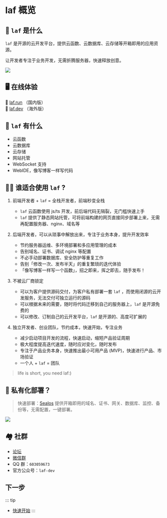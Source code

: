 # laf 概览

## 👀 `laf` 是什么

`laf` 是开源的云开发平台，提供云函数、云数据库、云存储等开箱即用的应用资源。

让开发者专注于业务开发，无需折腾服务器，快速释放创意。

![](./overview-ide.png)

## 🖥 在线体验

🎉 [laf.run](https://laf.run) （国内版）<br/>
🎉 [laf.dev](https://laf.dev) （海外版）

## 🎉 `laf` 有什么

- 云函数
- 云数据库
- 云存储
- 网站托管
- WebSocket 支持
- WebIDE，像写博客一样写代码


## 👨‍💻 谁适合使用 `laf` ?

1. 前端开发者 + `laf` = 全栈开发者，前端秒变全栈

   - `laf` 云函数使用 js/ts 开发，前后端代码无隔裂，无门槛快速上手
   - `laf` 提供了静态网站托管，可将前端构建的网页直接同步部署上来，无需再配置服务器、nginx、域名等

2. 后端开发者，可以从琐事中解放出来，专注于业务本身，提升开发效率

   - 节约服务器运维、多环境部署和多应用管理的成本
   - 告别域名、证书、调试 nginx 等配置
   - 不必手动部署数据库、安全防护等重复工作
   - 告别「修改一次、发布半天」的重复繁琐的迭代体验
   - 「像写博客一样写一个函数」，招之即来，挥之即去，随手发布！

3. 不被云厂商锁定

   - 可以为客户提供源码交付，为客户私有部署一套 `laf` ，而使用闭源的云开发服务，无法交付可独立运行的源码
   - 可以根据未来的需要，随时将代码迁移到自己的服务器上，`laf` 是开源免费的
   - 可以修改、订制自己的云开发平台，`laf` 是开源的、高度可扩展的

4. 独立开发者、创业团队，节约成本，快速开始，专注业务
   - 减少启动项目开发的流程，快速启动，缩短产品验证周期
   - 极大程度提高迭代速度，随时应对变化，随时发布
   - 专注于产品业务本身，快速推出最小可用产品 (MVP)，快速进行产品、市场验证
   - 一个人 + `laf` = 团队

> life is short, you need laf:)

## 🎉 私有化部署？

> 快速部署：[Sealos](https://sealos.io) 提供开箱即用的域名、证书、网关、数据库、监控、备份等，无需配置，一键部署。

[![](https://cdn.jsdelivr.us/gh/labring-actions/templates@main/Deploy-on-Sealos.svg)](https://cloud.sealos.io/?openapp=system-fastdeploy%3FtemplateName%3Dlaf)


## 🏘️ 社群

- [论坛](https://forum.laf.run/)
- [微信群](https://cdn.jsdelivr.net/gh/yangchuansheng/imghosting3@main/uPic/2022-04-22-14-21-MRJH9o.png)
- QQ 群：`603059673`
- 官方公众号：`laf-dev`


## 下一步

::: tip
- [快速开始](/zh/quick-start/login)
:::
